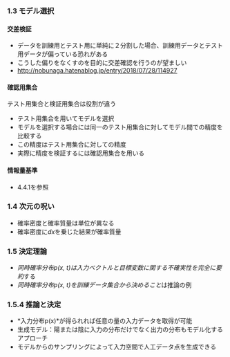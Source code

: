 ### 1.3 モデル選択

#### 交差検証
* データを訓練用とテスト用に単純に２分割した場合、訓練用データとテスト用データが偏っている恐れがある
* こうした偏りをなくすのを目的に交差確認を行うのが望ましい
* http://nobunaga.hatenablog.jp/entry/2018/07/28/114927

#### 確認用集合
テスト用集合と検証用集合は役割が違う
* テスト用集合を用いてモデルを選択
* モデルを選択する場合には同一のテスト用集合に対してモデル間での精度を比較する
* この精度はテスト用集合に対しての精度
* 実際に精度を検証するには確認用集合を用いる

#### 情報量基準
* 4.4.1を参照

### 1.4 次元の呪い
* 確率密度と確率質量は単位が異なる
* 確率密度に*dx*を乗じた結果が確率質量

### 1.5 決定理論
* *同時確率分布p(x, t)は入力ベクトルと目標変数に関する不確実性を完全に要約*する
* *同時確率分布p(x, t)を訓練データ集合から決めること*は推論の例

### 1.5.4 推論と決定
* *入力分布p(x)*が得られれば任意の量の入力データを取得が可能
* 生成モデル：陽または陰に入力の分布だけでなく出力の分布もモデル化するアプローチ
* モデルからのサンプリングによって入力空間で人工データ点を生成できる
